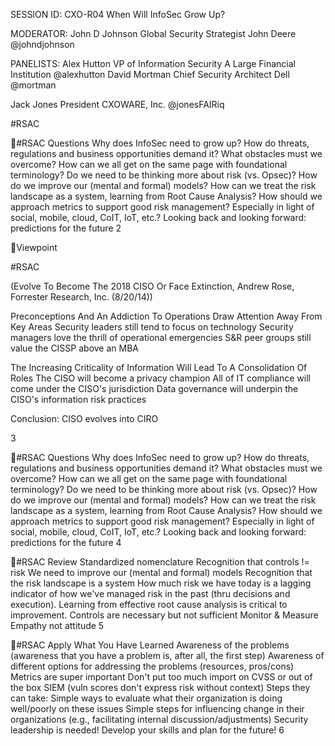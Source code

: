 SESSION ID: CXO-R04
When Will InfoSec Grow Up?

MODERATOR:
John D Johnson
Global Security Strategist John Deere @johndjohnson

PANELISTS:
Alex Hutton
VP of Information Security A Large Financial Institution @alexhutton
David Mortman
Chief Security Architect Dell @mortman

Jack Jones
President CXOWARE, Inc. @jonesFAIRiq

#RSAC

#RSAC
Questions
 Why does InfoSec need to grow up?
 How do threats, regulations and business opportunities demand it?  What obstacles must we overcome?  How can we all get on the same page with foundational terminology?
 Do we need to be thinking more about risk (vs. Opsec)?
 How do we improve our (mental and formal) models?  How can we treat the risk landscape as a system, learning from Root
Cause Analysis?  How should we approach metrics to support good risk management?
Especially in light of social, mobile, cloud, CoIT, IoT, etc.?
 Looking back and looking forward: predictions for the future
2

Viewpoint

#RSAC

(Evolve To Become The 2018 CISO Or Face Extinction, Andrew Rose, Forrester Research, Inc. (8/20/14))

 Preconceptions And An Addiction To Operations Draw Attention Away From Key Areas  Security leaders still tend to focus on technology  Security managers love the thrill of operational emergencies  S&R peer groups still value the CISSP above an MBA

 The Increasing Criticality of Information Will Lead To A Consolidation Of Roles  The CISO will become a privacy champion  All of IT compliance will come under the CISO's jurisdiction  Data governance will underpin the CISO's information risk practices

 Conclusion: CISO evolves into CIRO

3

#RSAC
Questions
 Why does InfoSec need to grow up?
 How do threats, regulations and business opportunities demand it?  What obstacles must we overcome?  How can we all get on the same page with foundational terminology?
 Do we need to be thinking more about risk (vs. Opsec)?
 How do we improve our (mental and formal) models?  How can we treat the risk landscape as a system, learning from Root
Cause Analysis?  How should we approach metrics to support good risk management?
Especially in light of social, mobile, cloud, CoIT, IoT, etc.?
 Looking back and looking forward: predictions for the future
4

#RSAC
Review
 Standardized nomenclature  Recognition that controls != risk
We need to improve our (mental and formal) models
 Recognition that the risk landscape is a system
How much risk we have today is a lagging indicator of how we've managed risk in the past (thru decisions and execution). Learning from effective root cause analysis is critical to improvement.
 Controls are necessary but not sufficient  Monitor & Measure  Empathy not attitude
5

#RSAC
Apply What You Have Learned
 Awareness of the problems (awareness that you have a problem is, after all, the first step)
 Awareness of different options for addressing the problems (resources, pros/cons)
 Metrics are super important
 Don't put too much import on CVSS or out of the box SIEM (vuln scores don't express risk without context)
 Steps they can take:
 Simple ways to evaluate what their organization is doing well/poorly on these issues  Simple steps for influencing change in their organizations
(e.g., facilitating internal discussion/adjustments)  Security leadership is needed! Develop your skills and plan for the future!
6

